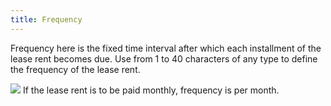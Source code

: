 ```yaml
---
title: Frequency
---
```



Frequency here is the fixed time interval after which each installment  of the lease rent becomes due. Use from 1 to 40 characters of any type  to define the frequency of the lease rent.


![]({{site.sp_baseurl}}/img/example.gif) If the  lease rent is to be paid monthly, frequency is per month.
